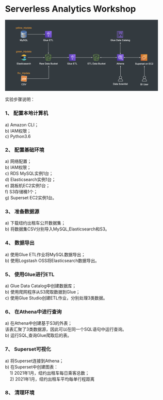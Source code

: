 # Serverless Analytics Workshop
![image](https://github.com/toreydai/serverless-analytics-workshop/blob/main/workshop_arch.png)

实验步骤说明：
### 1、	配置本地计算机
a)	Amazon CLI；
<br>b)	IAM权限；
<br>c)	Python3.6
### 2、	配置基础环境
a)	网络配置；
<br>b)	IAM权限；
<br>c)	RDS MySQL实例1台；
<br>d)	Elasticsearch实例1台；
<br>e)	跳板机EC2实例1台；
<br>f)	S3存储桶1个；
<br>g)	Superset EC2实例1台。
### 3、	准备数据源
a)	下载纽约出租车公开数据集；
<br>b)	将数据集CSV分别导入MySQL,Elasticsearch和S3。
### 4、	数据导出
a)	使用Glue ETL作业将MySQL数据导出；
<br>b)	使用Logstash OSS将Elasticsearch数据导出。
### 5、	使用Glue进行ETL
a)	Glue Data Catalog中创建数据库；
<br>b)	使用爬网程序从S3爬取数据到Glue；
<br>c)	使用Glue Studio创建ETL作业，分别处理3类数据。
### 6、	在Athena中进行查询
a)	在Athena中创建基于S3的外表；
<br>该表汇聚了3类数据源，因此可以在同一个SQL语句中运行查询。
<br>b)	运行SQL,查询Glue爬取后的表。
### 7、	Superset可视化
a)	将Superset连接到Athena；
<br>b)	在Superset中创建图表：
<br>&#160;&#160;&#160;&#160;1)	2021年1月，纽约出租车每日乘客总数；
<br>&#160;&#160;&#160;&#160;2)	2021年1月，纽约出租车平均每单行程距离
### 8、	清理环境
